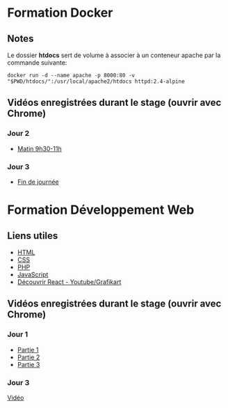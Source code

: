 # Formation Docker

## Notes
Le dossier __htdocs__ sert de volume à associer à un conteneur apache par la commande suivante:  

```
docker run -d --name apache -p 8000:80 -v "$PWD/htdocs/":/usr/local/apache2/htdocs httpd:2.4-alpine
```

## Vidéos enregistrées durant le stage (ouvrir avec Chrome)

### Jour 2
- [Matin 9h30-11h](https://opusidea-training.s3.eu-west-3.amazonaws.com/divers/2022-06-22-docker-j2-1.webm)

### Jour 3
- [Fin de journée](https://opusidea-training.s3.eu-west-3.amazonaws.com/divers/2022-06-23-docker-j3.webm)

# Formation Développement Web

## Liens utiles
- [HTML](https://www.w3schools.com/html/default.asp)
- [CSS](https://www.w3schools.com/css/default.asp)
- [PHP](https://www.w3schools.com/php/default.asp)
- [JavaScript](https://www.w3schools.com/js/default.asp)
- [Découvrir React - Youtube/Grafikart](https://youtu.be/SMgQlTSoXf0)

## Vidéos enregistrées durant le stage (ouvrir avec Chrome)

### Jour 1
- [Partie 1](https://opusidea-training.s3.eu-west-3.amazonaws.com/divers/2022-06-08-web-dev-j1-1.webm)
- [Partie 2](https://opusidea-training.s3.eu-west-3.amazonaws.com/divers/2022-06-08-web-dev-j1-2.webm)
- [Partie 3](https://opusidea-training.s3.eu-west-3.amazonaws.com/divers/2022-06-08-web-dev-j1-3.webm)

### Jour 3
[Vidéo](https://opusidea-training.s3.eu-west-3.amazonaws.com/divers/2022-06-10-web-dev-j3.webm)
